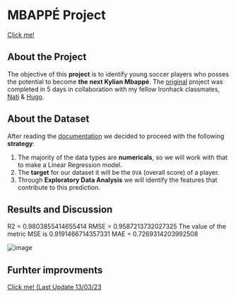 # MBAPPÉ Project
[Click me!](https://github.com/isi-mube/iron-labs/blob/main/project-mbappe/project-mbapp%C3%A9.ipynb)

## About the Project
The objective of this **project** is to identify young soccer players who posses the potential to become **the next Kylian Mbappé**. The [original](https://github.com/isi-mube/data_mid_bootcamp_project_FIFA_MoneyBall) project was completed in 5 days in collaboration with my fellow Ironhack classmates, [Nati](https://github.com/natnaelfe) & [Hugo](https://github.com/HugoIronhack).

## About the Dataset
After reading the [documentation](https://www.kaggle.com/datasets/ekrembayar/fifa-21-complete-player-dataset?select=fifa21_male2.csv) we decided to proceed with the following **strategy**:

1. The majority of the data types are **numericals**, so we will work with that to make a Linear Regression model.
2. The **target** for our dataset it will be the `OVA` (overall score) of a player.
3. Through **Exploratory Data Analysis** we will identify the features that contribute to this prediction.

## Results and Discussion
R2 =  0.9803855414655414
RMSE =  0.9587213732027325
The value of the metric MSE is  0.9191466714357331
MAE =  0.7269314203992508

![image](https://user-images.githubusercontent.com/90038586/224918673-b9409839-749a-41df-bb86-0a1b05306286.png)

## Furhter improvments
[Click me! (Last Update 13/03/23](https://github.com/isi-mube/iron-labs/tree/main/project-mbappe)

